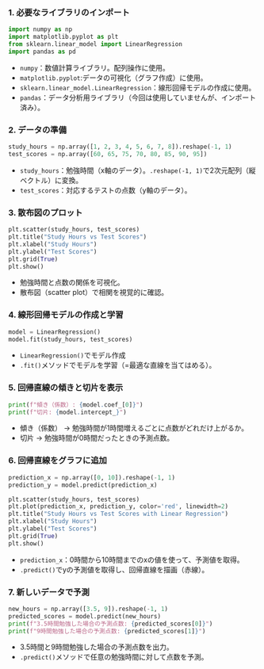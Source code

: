### 1. 必要なライブラリのインポート
```py
import numpy as np
import matplotlib.pyplot as plt
from sklearn.linear_model import LinearRegression
import pandas as pd
```
- `numpy`：数値計算ライブラリ。配列操作に使用。
- `matplotlib.pyplot`:データの可視化（グラフ作成）に使用。
- `sklearn.linear_model.LinearRegression`：線形回帰モデルの作成に使用。
- `pandas`：データ分析用ライブラリ（今回は使用していませんが、インポート済み）。


### 2. データの準備
```py
study_hours = np.array([1, 2, 3, 4, 5, 6, 7, 8]).reshape(-1, 1)
test_scores = np.array([60, 65, 75, 70, 80, 85, 90, 95])
```
- `study_hours`：勉強時間（x軸のデータ）。`.reshape(-1, 1)`で2次元配列（縦ベクトル）に変換。
- `test_scores`：対応するテストの点数（y軸のデータ）。

### 3. 散布図のプロット
```py
plt.scatter(study_hours, test_scores)
plt.title("Study Hours vs Test Scores")
plt.xlabel("Study Hours")
plt.ylabel("Test Scores")
plt.grid(True)
plt.show()
```
- 勉強時間と点数の関係を可視化。
- 散布図（scatter plot）で相関を視覚的に確認。


### 4. 線形回帰モデルの作成と学習
```py
model = LinearRegression()
model.fit(study_hours, test_scores)
```
- `LinearRegression()`でモデル作成
- `.fit()`メソッドでモデルを学習（=最適な直線を当てはめる）。


### 5. 回帰直線の傾きと切片を表示
```py
print(f"傾き（係数）: {model.coef_[0]}")
print(f"切片: {model.intercept_}")
```
- 傾き（係数） → 勉強時間が1時間増えるごとに点数がどれだけ上がるか。
- 切片 → 勉強時間が0時間だったときの予測点数。

### 6. 回帰直線をグラフに追加
```py
prediction_x = np.array([0, 10]).reshape(-1, 1)
prediction_y = model.predict(prediction_x)

plt.scatter(study_hours, test_scores)
plt.plot(prediction_x, prediction_y, color='red', linewidth=2)
plt.title("Study Hours vs Test Scores with Linear Regression")
plt.xlabel("Study Hours")
plt.ylabel("Test Scores")
plt.grid(True)
plt.show()
```
- `prediction_x`：0時間から10時間までのxの値を使って、予測値を取得。
- `.predict()`でyの予測値を取得し、回帰直線を描画（赤線）。

### 7. 新しいデータで予測
```py
new_hours = np.array([3.5, 9]).reshape(-1, 1)
predicted_scores = model.predict(new_hours)
print(f"3.5時間勉強した場合の予測点数: {predicted_scores[0]}")
print(f"9時間勉強した場合の予測点数: {predicted_scores[1]}")
```
- 3.5時間と9時間勉強した場合の予測点数を出力。
- `.predict()`メソッドで任意の勉強時間に対して点数を予測。